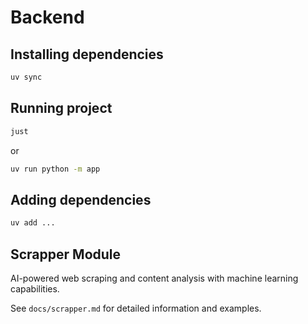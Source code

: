 # Backend

## Installing dependencies

```sh
uv sync
```

## Running project

```sh
just
```

or

```sh
uv run python -m app
```

## Adding dependencies

```sh
uv add ...
```

## Scrapper Module

AI-powered web scraping and content analysis with machine learning capabilities.


See `docs/scrapper.md` for detailed information and examples.

